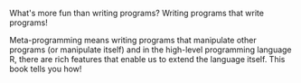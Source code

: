 What's more fun than writing programs? Writing programs that write programs!

Meta-programming means writing programs that manipulate other programs (or manipulate itself) and in the high-level programming language R, there are rich features that enable us to extend the language itself. This book tells you how!
